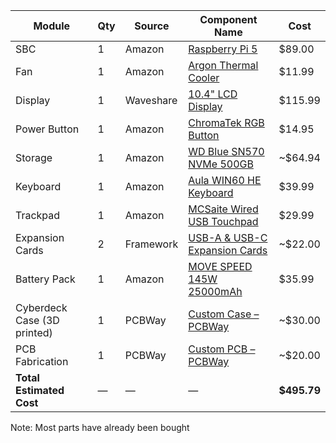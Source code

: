 | **Module**                    | **Qty** | **Source**         | **Component Name**                                                                 | **Cost**   |
|-------------------------------|---------|--------------------|------------------------------------------------------------------------------------|------------|
| SBC                           | 1       | Amazon             | [Raspberry Pi 5](https://www.raspberrypi.com/products/raspberry-pi-5/)             | $89.00     |
| Fan                           | 1       | Amazon             | [Argon Thermal Cooler](https://www.amazon.com/dp/B08L1WJZGQ)                       | $11.99     |
| Display                       | 1       | Waveshare          | [10.4" LCD Display](https://www.waveshare.com/10.4inch-1920x1200-hdmi-lcd.htm)     | $115.99    |
| Power Button                  | 1       | Amazon             | [ChromaTek RGB Button](https://www.amazon.com/dp/B08MTY4FBN)                       | $14.95     |
| Storage                       | 1       | Amazon             | [WD Blue SN570 NVMe 500GB](https://www.amazon.com/dp/B09HKDQ1RN)                   | ~$64.94    |
| Keyboard                      | 1       | Amazon             | [Aula WIN60 HE Keyboard](https://www.amazon.com/dp/B0BND2BSQT)                     | $39.99     |
| Trackpad                      | 1       | Amazon             | [MCSaite Wired USB Touchpad](https://www.amazon.com/dp/B07DKZKG5N)                 | $29.99     |
| Expansion Cards               | 2       | Framework          | [USB-A & USB-C Expansion Cards](https://frame.work/products/expansion-card-usb-c)  | ~$22.00    |
| Battery Pack                  | 1       | Amazon             | [MOVE SPEED 145W 25000mAh](https://www.amazon.com/dp/B0CPCVG57K)                   | $35.99     |
| Cyberdeck Case (3D printed)   | 1       | PCBWay             | [Custom Case – PCBWay](https://www.pcbway.com/)                                    | ~$30.00    |
| PCB Fabrication               | 1       | PCBWay             | [Custom PCB – PCBWay](https://www.pcbway.com/)                                     | ~$20.00    |
| **Total Estimated Cost**      | —       | —                  | —                                                                                  | **$495.79** |

Note: Most parts have already been bought
